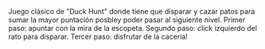 Juego clásico de "Duck Hunt" donde tiene que disparar y cazar patos para sumar la mayor puntación posbley poder pasar al siguiente nivel.
Primer paso: apuntar con la mira de la escopeta.
Segundo paso: click izquierdo del rato para disparar.
Tercer paso: disfrutar de la caceria!
